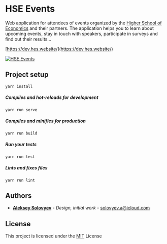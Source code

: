 # HSE Events

Web application for attendees of events organized by the [Higher School of Economics](https://spb.hse.ru/en/) and their partners. The application helps you to learn about upcoming events, stay in touch with speakers, participate in surveys and find out their results...

[https://dev.hes.website/](https://dev.hes.website/)

[![HSE Events](https://capella.pics/e90af62d-19a6-4bd6-813f-f563ecc123bb.jpg)](https://dev.hes.website/)

## Project setup
```
yarn install
```

##### Compiles and hot-reloads for development
```
yarn run serve
```

##### Compiles and minifies for production
```
yarn run build
```

##### Run your tests
```
yarn run test
```

##### Lints and fixes files
```
yarn run lint
```

## Authors
* **[Aleksey Solovyev](https://github.com/alsolovyev)** - *Design, initial work* - [solovyev.a@icloud.com](mailto:solovyev.a@icloud.com)

## License
This project is licensed under the [MIT](./LICENSE) License

